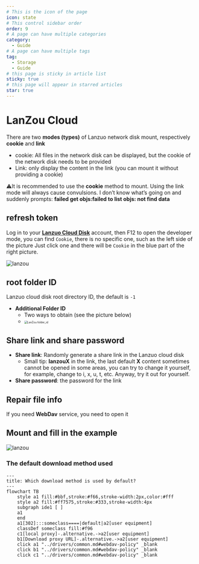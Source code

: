 ```yaml
---
# This is the icon of the page
icon: state
# This control sidebar order
order: 9
# A page can have multiple categories
category:
  - Guide
# A page can have multiple tags
tag:
  - Storage
  - Guide
# this page is sticky in article list
sticky: true
# this page will appear in starred articles
star: true
---
```


# LanZou Cloud

There are two **modes (types)** of Lanzuo network disk mount, respectively **cookie** and **link**

- cookie: All files in the network disk can be displayed, but the cookie of the network disk needs to be provided
- Link: only display the content in the link (you can mount it without providing a cookie)



⚠It is recommended to use the **cookie** method to mount. Using the link mode will always cause convulsions. I don’t know what’s going on and suddenly prompts: **failed get objs:failed to list objs: not find data**



## refresh token

Log in to your [**Lanzuo Cloud Disk**](https://pc.woozooo.com/) account, then F12 to open the developer mode, you can find `Cookie`, there is no specific one, such as the left side of the picture Just click one and there will be `Cookie` in the blue part of the right picture.

![lanzou](/img/drivers/lanzou/lanzou1.png)

## root folder ID

Lanzuo cloud disk root directory ID, the default is `-1`

- **Additional Folder ID**
   - Two ways to obtain (see the picture below)
   - <img src="/img/drivers/lanzou/lanzou2.gif" alt="LanZou folder_id" style="zoom:50%;" />

## Share link and share password

- **Share link**: Randomly generate a share link in the Lanzuo cloud disk
   - Small tip: **lanzouX** in the link, the last default **X** content sometimes cannot be opened in some areas, you can try to change it yourself, for example, change to i, x, u, t, etc. Anyway, try it out for yourself.
- **Share password**: the password for the link



## Repair file info

If you need **WebDav** service, you need to open it



## Mount and fill in the example

![lanzou](/img/drivers/lanzou/lanzou3.png)



### The default download method used

```mermaid
---
title: Which download method is used by default?
---
flowchart TB
    style a1 fill:#bbf,stroke:#f66,stroke-width:2px,color:#fff
    style a2 fill:#ff7575,stroke:#333,stroke-width:4px
    subgraph ide1 [ ]
    a1
    end
    a1[302]:::someclass====|default|a2[user equipment]
    classDef someclass fill:#f96
    c1[local proxy]-.alternative.->a2[user equipment]
    b1[Download proxy URL]-.alternative.->a2[user equipment]
    click a1 "../drivers/common.md#webdav-policy" _blank
    click b1 "../drivers/common.md#webdav-policy" _blank
    click c1 "../drivers/common.md#webdav-policy" _blank
```
